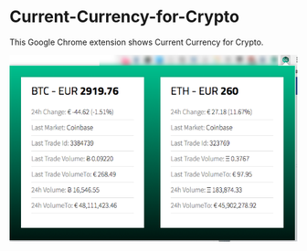 # Current-Currency-for-Crypto
This Google Chrome extension shows Current Currency for Crypto.

![Screenshot](images/extension_screenshot.png)
